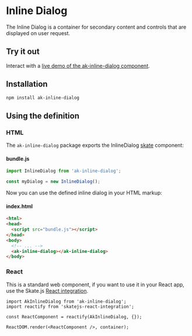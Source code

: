 # Inline Dialog

The Inline Dialog is a container for secondary content and controls that are displayed on user request.

## Try it out

Interact with a [live demo of the ak-inline-dialog component](https://aui-cdn.atlassian.com/atlaskit/stories/ak-inline-dialog/@VERSION@/).

## Installation

```sh
npm install ak-inline-dialog
```

## Using the definition

### HTML

The `ak-inline-dialog` package exports the InlineDialog [skate](https://github.com/skatejs/skatejs) component:

#### bundle.js

```javascript
import InlineDialog from 'ak-inline-dialog';

const myDialog = new InlineDialog();
```
Now you can use the defined inline dialog in your HTML markup:

#### index.html

```html
<html>
<head>
  <script src="bundle.js"></script>
</head>
<body>
  <!-- ... -->
  <ak-inline-dialog></ak-inline-dialog>
</body>
```
### React

This is a standard web component, if you want to use it in your React app, use the Skate.js [React integration](https://github.com/webcomponents/react-integration).

```
import AkInlineDialog from 'ak-inline-dialog';
import reactify from 'skatejs-react-integration';

const ReactComponent = reactify(AkInlineDialog, {});

ReactDOM.render(<ReactComponent />, container);
```